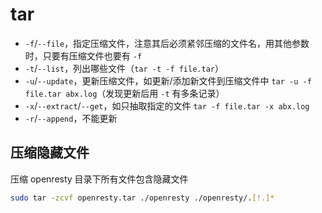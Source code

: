 # tar

- `-f`/`--file`，指定压缩文件，注意其后必须紧邻压缩的文件名，用其他参数时，只要有压缩文件也要有 `-f`
- `-t`/`--list`，列出哪些文件（`tar -t -f file.tar`）
- `-u`/`--update`，更新压缩文件，如更新/添加新文件到压缩文件中 `tar -u -f file.tar abx.log`（发现更新后用 `-t` 有多条记录）
- `-x`/`--extract`/`--get`，如只抽取指定的文件 `tar -f file.tar -x abx.log`
- `-r`/`--append`，不能更新

## 压缩隐藏文件

压缩 openresty 目录下所有文件包含隐藏文件

```sh
sudo tar -zcvf openresty.tar ./openresty ./openresty/.[!.]*
```
